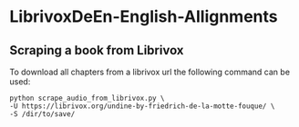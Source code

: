 # LibrivoxDeEn-English-Allignments
## Scraping a book from Librivox
To download all chapters from a librivox url the following command can be used:
```
python scrape_audio_from_librivox.py \
-U https://librivox.org/undine-by-friedrich-de-la-motte-fouque/ \
-S /dir/to/save/
```
